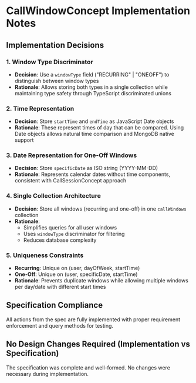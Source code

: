 # CallWindowConcept Implementation Notes

## Implementation Decisions

### 1. Window Type Discriminator
- **Decision**: Use a `windowType` field ("RECURRING" | "ONEOFF") to distinguish between window types
- **Rationale**: Allows storing both types in a single collection while maintaining type safety through TypeScript discriminated unions

### 2. Time Representation
- **Decision**: Store `startTime` and `endTime` as JavaScript Date objects
- **Rationale**: These represent times of day that can be compared. Using Date objects allows natural time comparison and MongoDB native support

### 3. Date Representation for One-Off Windows
- **Decision**: Store `specificDate` as ISO string (YYYY-MM-DD)
- **Rationale**: Represents calendar dates without time components, consistent with CallSessionConcept approach

### 4. Single Collection Architecture
- **Decision**: Store all windows (recurring and one-off) in one `callWindows` collection
- **Rationale**: 
  - Simplifies queries for all user windows
  - Uses `windowType` discriminator for filtering
  - Reduces database complexity

### 5. Uniqueness Constraints
- **Recurring**: Unique on (user, dayOfWeek, startTime)
- **One-Off**: Unique on (user, specificDate, startTime)
- **Rationale**: Prevents duplicate windows while allowing multiple windows per day/date with different start times

## Specification Compliance

All actions from the spec are fully implemented with proper requirement enforcement and query methods for testing.

## No Design Changes Required (Implementation vs Specification)
The specification was complete and well-formed. No changes were necessary during implementation.
